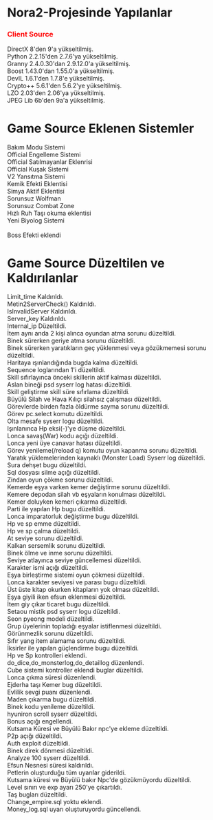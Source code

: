 # Nora2-Projesinde Yapılanlar

<h3 style="color:red">Client Source</h3>

DirectX    8'den 9'a yükseltilmiş.<br>
Python     2.2.15'den 2.7.6'ya yükseltilmiş.<br>
Granny     2.4.0.30'dan 2.9.12.0'a yükseltilmiş.<br>
Boost      1.43.0'dan 1.55.0'a yükseltilmiş.<br>
DevIL      1.6.1'den 1.7.8'e yükseltilmiş.<br>
Crypto++   5.6.1'den 5.6.2'ye yükseltilmiş.<br>
LZO        2.03'den 2.06'ya yükseltilmiş.<br>
JPEG Lib   6b'den 9a'a yükseltilmiş.<br>

# Game Source Eklenen Sistemler
Bakım Modu Sistemi<br>
Official Engelleme Sistemi<br>
Official Satılmayanlar Eklenrisi<br>
Official Kuşak Sistemi<br>
V2 Yansıtma Sistemi<br>
Kemik Efekti Eklentisi<br>
Simya Aktif Eklentisi<br>
Sorunsuz Wolfman<br>
Sorunsuz Combat Zone<br>
Hızlı Ruh Taşı okuma eklentisi<br>
Yeni Biyolog Sistemi<br><br>
Boss Efekti eklendi<br>

# Game Source Düzeltilen ve Kaldırılanlar

Limit_time Kaldırıldı.<br>
Metin2ServerCheck() Kaldırıldı.<br>
IsInvalidServer Kaldırıldı.<br>
Server_key Kaldırıldı.<br>
Internal_ip Düzeltildi.<br>
İtem aynı anda 2 kişi alınca oyundan atma sorunu düzeltildi.<br>
Binek sürerken geriye atma sorunu düzeltildi.<br>
Binek sürerken yaratıkların geç yüklenmesi veya gözükmemesi sorunu düzeltildi.<br>
Haritaya ışınlandığında bugda kalma düzeltildi.<br>
Sequence loglarından 1'i düzeltildi.<br>
Skill sıfırlayınca önceki skillerin aktif kalması düzeltildi.<br>
Aslan bineği psd syserr log hatası düzeltildi.<br>
Skill geliştirme skill süre sıfırlama düzeltildi.<br>
Büyülü Silah ve Hava Kılıçı silahsız çalışması düzeltildi.<br>
Görevlerde birden fazla öldürme sayma sorunu düzeltildi.<br>
Görev pc.select komutu düzeltildi.<br>
Olta mesafe syserr logu düzeltildi.<br>
Işınlanınca Hp eksi(-)'ye düşme düzeltildi.<br>
Lonca savaş(War) kodu açığı düzeltildi.<br>
Lonca yeni üye canavar hatası düzeltildi.<br>
Görev yenileme(/reload q) komutu oyun kapanma sorunu düzeltildi.<br>
Yaratık yüklemelerinden kaynaklı (Monster Load) Syserr log düzeltildi.<br>
Sura dehşet bugu düzeltildi.<br>
Sql dosyası silme açığı düzeltildi.<br>
Zindan oyun çökme sorunu düzeltildi.<br>
Kemerde eşya varken kemer değiştirme sorunu düzeltildi.<br>
Kemere depodan silah vb eşyaların konulması düzeltildi.<br>
Kemer doluyken kemeri çıkarma düzeltildi.<br>
Parti ile yapılan Hp bugu düzeltildi.<br>
Lonca imparatorluk değiştirme bugu düzeltildi.<br>
Hp ve sp emme düzeltildi.<br>
Hp ve sp çalma düzeltildi.<br>
At seviye sorunu düzeltildi.<br>
Kalkan sersemlik sorunu düzeltildi.<br>
Binek ölme ve inme sorunu düzeltildi.<br>
Seviye atlayınca seviye güncellemesi düzeltildi.<br>
Karakter ismi açığı düzeltildi.<br>
Eşya birleştirme sistemi oyun çökmesi düzeltildi.<br>
Lonca karakter seviyesi ve parası bugu düzeltildi.<br>
Üst üste kitap okurken kitapların yok olması düzeltildi.<br>
Eşya giyili iken efsun eklenmesi düzeltildi.<br>
İtem giy çıkar ticaret bugu düzeltildi.<br>
Setaou mistik psd syserr logu düzeltildi.<br>
Seon pyeong modeli düzeltildi.<br>
Grup üyelerinin topladığı eşyalar istiflenmesi düzeltildi.<br>
Görünmezlik sorunu düzeltildi.<br>
Sıfır yang item alamama sorunu düzeltildi.<br>
İksirler ile yapılan güçlendirme bugu düzeltildi.<br>
Hp ve Sp kontrolleri eklendi.<br>
do_dice,do_monsterlog,do_detaillog düzenlendi.<br>
Cube sistemi kontroller eklendi buglar düzeltildi.<br>
Lonca çıkma süresi düzenlendi.<br>
Ejderha taşı Kemer bug düzeltildi.<br>
Evlilik sevgi puanı düzenlendi.<br>
Maden çıkarma bugu düzeltildi.<br>
Binek kodu yenileme düzeltildi.<br>
hyuniron scroll syserr düzeltildi.<br>
Bonus açığı engellendi.<br>
Kutsama Küresi ve Büyülü Bakır npc'ye ekleme düzeltildi.<br>
P2p açığı düzeltildi.<br>
Auth exploit düzeltildi.<br>
Binek direk dönmesi düzeltildi.<br>
Analyze 100 syserr düzeltildi.<br>
Efsun Nesnesi süresi kaldırıldı.<br>
Petlerin oluşturduğu tüm uyarılar giderildi.<br>
Kutsama küresi ve Büyülü bakır Npc'de gözükmüyordu düzeltildi.<br>
Level sınırı ve exp ayarı 250'ye çıkartıldı.<br>
Taş bugları düzeltildi.<br>
Change_empire.sql yoktu eklendi.<br>
Money_log.sql uyarı oluşturuyordu güncellendi.<br>
